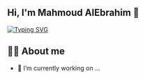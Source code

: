 ## Hi, I'm Mahmoud AlEbrahim 👋
[![Typing SVG](https://readme-typing-svg.demolab.com/?lines=Master+in+software+engineering;Up+to+date+with+latest+trends;Algorithms+|+Problem+Solving;Design+Patterns+|+SOLID+|+OOP)](https://git.io/typing-svg)

## 💁‍♂️ About me
- 🔭 I’m currently working on ...
<!--
**Mahmoud-Al-Ebrahim/Mahmoud-Al-Ebrahim** is a ✨ _special_ ✨ repository because its `README.md` (this file) appears on your GitHub profile.

Here are some ideas to get you started:

- 🔭 I’m currently working on ...
- 🌱 I’m currently learning ...
- 👯 I’m looking to collaborate on ...
- 🤔 I’m looking for help with ...
- 💬 Ask me about ...
- 📫 How to reach me: ...
- 😄 Pronouns: ...
- ⚡ Fun fact: ...
-->
